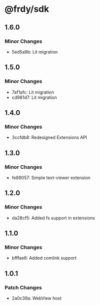 # @frdy/sdk

## 1.6.0

### Minor Changes

- 5ed5a9b: Lit migration

## 1.5.0

### Minor Changes

- 7af1afc: Lit migration
- cd981d7: Lit migration

## 1.4.0

### Minor Changes

- 3ccfdb8: Redesigned Extensions API

## 1.3.0

### Minor Changes

- fe89057: Simple text-viewer extension

## 1.2.0

### Minor Changes

- da28cf5: Added fs support in extensions

## 1.1.0

### Minor Changes

- bfffae8: Added comlink support

## 1.0.1

### Patch Changes

- 2a0c39a: WebView host
